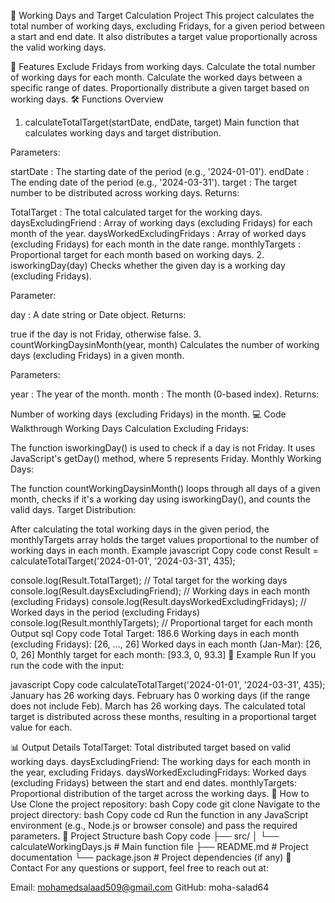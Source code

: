 📅 Working Days and Target Calculation Project
This project calculates the total number of working days, excluding Fridays, for a given period between a start and end date. It also distributes a target value proportionally across the valid working days.

📌 Features
Exclude Fridays from working days.
Calculate the total number of working days for each month.
Calculate the worked days between a specific range of dates.
Proportionally distribute a given target based on working days.
🛠️ Functions Overview
1. calculateTotalTarget(startDate, endDate, target)
Main function that calculates working days and target distribution.

Parameters:

startDate : The starting date of the period (e.g., '2024-01-01').
endDate : The ending date of the period (e.g., '2024-03-31').
target : The target number to be distributed across working days.
Returns:

TotalTarget : The total calculated target for the working days.
daysExcludingFriend : Array of working days (excluding Fridays) for each month of the year.
daysWorkedExcludingFridays : Array of worked days (excluding Fridays) for each month in the date range.
monthlyTargets : Proportional target for each month based on working days.
2. isworkingDay(day)
Checks whether the given day is a working day (excluding Fridays).

Parameter:

day : A date string or Date object.
Returns:

true if the day is not Friday, otherwise false.
3. countWorkingDaysinMonth(year, month)
Calculates the number of working days (excluding Fridays) in a given month.

Parameters:

year : The year of the month.
month : The month (0-based index).
Returns:

Number of working days (excluding Fridays) in the month.
💻 Code Walkthrough
Working Days Calculation
Excluding Fridays:

The function isworkingDay() is used to check if a day is not Friday. It uses JavaScript's getDay() method, where 5 represents Friday.
Monthly Working Days:

The function countWorkingDaysinMonth() loops through all days of a given month, checks if it's a working day using isworkingDay(), and counts the valid days.
Target Distribution:

After calculating the total working days in the given period, the monthlyTargets array holds the target values proportional to the number of working days in each month.
Example
javascript
Copy code
const Result = calculateTotalTarget('2024-01-01', '2024-03-31', 435);

console.log(Result.TotalTarget);                // Total target for the working days
console.log(Result.daysExcludingFriend);        // Working days in each month (excluding Fridays)
console.log(Result.daysWorkedExcludingFridays); // Worked days in the period (excluding Fridays)
console.log(Result.monthlyTargets);             // Proportional target for each month
Output
sql
Copy code
Total Target: 186.6
Working days in each month (excluding Fridays): [26, ..., 26]
Worked days in each month (Jan-Mar): [26, 0, 26]
Monthly target for each month: [93.3, 0, 93.3]
📝 Example Run
If you run the code with the input:

javascript
Copy code
calculateTotalTarget('2024-01-01', '2024-03-31', 435);
January has 26 working days.
February has 0 working days (if the range does not include Feb).
March has 26 working days.
The calculated total target is distributed across these months, resulting in a proportional target value for each.

📊 Output Details
TotalTarget: Total distributed target based on valid working days.
daysExcludingFriend: The working days for each month in the year, excluding Fridays.
daysWorkedExcludingFridays: Worked days (excluding Fridays) between the start and end dates.
monthlyTargets: Proportional distribution of the target across the working days.
🚀 How to Use
Clone the project repository:
bash
Copy code
git clone <your-repo-url>
Navigate to the project directory:
bash
Copy code
cd <project-directory>
Run the function in any JavaScript environment (e.g., Node.js or browser console) and pass the required parameters.
📂 Project Structure
bash
Copy code
├── src/
│   └── calculateWorkingDays.js   # Main function file
├── README.md                     # Project documentation
└── package.json                  # Project dependencies (if any)
📧 Contact
For any questions or support, feel free to reach out at:

Email: mohamedsalaad509@gmail.com
GitHub: moha-salad64
